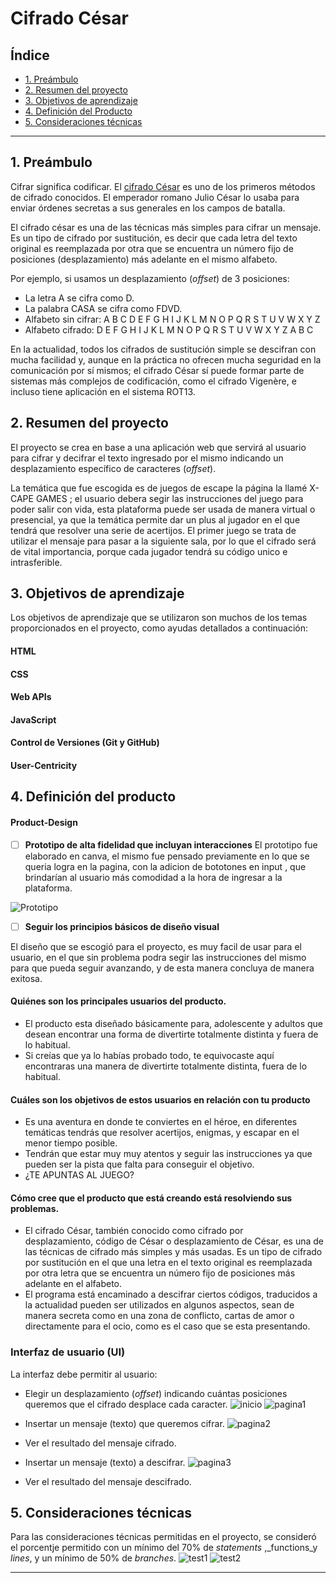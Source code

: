 # Cifrado César

## Índice

* [1. Preámbulo](#1-preámbulo)
* [2. Resumen del proyecto](#2-resumen-del-proyecto)
* [3. Objetivos de aprendizaje](#3-objetivos-de-aprendizaje)
* [4. Definición del Producto](#4-definición-del-producto)
* [5. Consideraciones técnicas](#5-consideraciones-técnicas)

***

## 1. Preámbulo

Cifrar significa codificar. El [cifrado César](https://en.wikipedia.org/wiki/Caesar_cipher)
es uno de los primeros métodos de cifrado conocidos. El emperador romano Julio
César lo usaba para enviar órdenes secretas a sus generales en los campos de
batalla.

El cifrado césar es una de las técnicas más simples para cifrar un mensaje. Es
un tipo de cifrado por sustitución, es decir que cada letra del texto original
es reemplazada por otra que se encuentra un número fijo de posiciones
(desplazamiento) más adelante en el mismo alfabeto.

Por ejemplo, si usamos un desplazamiento (_offset_) de 3 posiciones:

* La letra A se cifra como D.
* La palabra CASA se cifra como FDVD.
* Alfabeto sin cifrar: A B C D E F G H I J K L M N O P Q R S T U V W X Y Z
* Alfabeto cifrado: D E F G H I J K L M N O P Q R S T U V W X Y Z A B C

En la actualidad, todos los cifrados de sustitución simple se descifran con
mucha facilidad y, aunque en la práctica no ofrecen mucha seguridad en la
comunicación por sí mismos; el cifrado César sí puede formar parte de sistemas
más complejos de codificación, como el cifrado Vigenère, e incluso tiene
aplicación en el sistema ROT13.

## 2. Resumen del proyecto

El proyecto se crea en base a una aplicación web que servirá al usuario para cifrar y decifrar el texto ingresado por el mismo  indicando un desplazamiento específico de caracteres (_offset_).

La temática que fue escogida es de juegos de escape la página la llamé X-CAPE GAMES ;  el usuario debera segir las instrucciones del juego para poder salir con vida, esta plataforma puede ser usada de manera virtual o presencial, ya que la temática permite dar un plus al jugador en el que tendrá que resolver una serie de acertijos.
El primer juego se trata de utilizar el mensaje para pasar a la siguiente sala, por lo que el cifrado será de vital importancia, porque cada jugador tendrá su código unico e intrasferible.

## 3. Objetivos de aprendizaje

Los objetivos de aprendizaje que se utilizaron son muchos de los temas  proporcionados en el proyecto, como ayudas detallados a continuación:

#### HTML
#### CSS
#### Web APIs
#### JavaScript
#### Control de Versiones (Git y GitHub)
#### User-Centricity
## 4. Definición del producto
#### Product-Design

- [ ] **Prototipo de alta fidelidad que incluyan interacciones**
El prototipo fue elaborado en canva, el mismo fue pensado previamente en lo que se queria logra en la pagina, con la adicion de bototones en input , que  brindarían al usuario más comodidad a la hora de ingresar a la plataforma.

![Prototipo](Prototipo.png)

- [ ] **Seguir los principios básicos de diseño visual**

El diseño que se escogió para el proyecto, es muy facil de usar para el usuario, en el que sin problema podra segir las instrucciones del mismo para que pueda seguir avanzando, y de esta manera concluya de manera exitosa.

#### Quiénes son los principales usuarios del producto.

- El producto esta diseñado básicamente para, adolescente y adultos que desean encontrar una forma de divertirte totalmente distinta y fuera de lo habitual.
- Si creías que ya lo habías probado todo, te equivocaste aquí encontraras una manera de divertirte totalmente distinta, fuera de lo habitual.

#### Cuáles son los objetivos de estos usuarios en relación con tu producto

- Es una aventura en donde  te conviertes en el héroe, en diferentes temáticas tendrás que resolver acertijos, enigmas, y escapar en el menor tiempo posible.
- Tendrán que estar muy muy atentos y seguir las instrucciones ya que pueden ser la pista que falta para conseguir el objetivo.
- ¿TE APUNTAS AL JUEGO?

#### Cómo cree que el producto que está creando está resolviendo sus problemas.

- El cifrado César, también conocido como cifrado por desplazamiento, código de César o desplazamiento de César, es una de las técnicas de cifrado más simples y más usadas. Es un tipo de cifrado por sustitución en el que una letra en el texto original es reemplazada por otra letra que se encuentra un número fijo de posiciones más adelante en el alfabeto.
- El programa está encaminado a descifrar ciertos códigos, traducidos a la actualidad pueden ser utilizados en algunos aspectos, sean de manera secreta como en una zona de conflicto, cartas de amor o directamente para el ocio, como es el caso que se esta presentando.

### Interfaz de usuario (UI)

La interfaz debe permitir al usuario:

* Elegir un desplazamiento (_offset_) indicando cuántas posiciones queremos que
  el cifrado desplace cada caracter.
  ![inicio](inicio.png)
![pagina1](pagina1.png)
  
* Insertar un mensaje (texto) que queremos cifrar.
![pagina2](pagina2.png)

* Ver el resultado del mensaje cifrado.
* Insertar un mensaje (texto) a descifrar.
![pagina3](pagina3.png)

* Ver el resultado del mensaje descifrado.

## 5. Consideraciones técnicas

Para las consideraciones técnicas permitidas en el proyecto, se consideró el porcentje permitido con un mínimo del 70% de _statements_ ,_functions_y _lines_, y un mínimo de 50% de _branches_.
![test1](test1.png)
![test2](test2.png)



***


